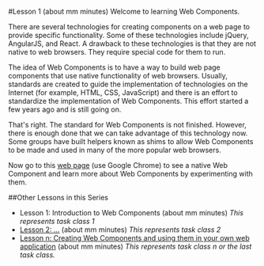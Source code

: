#Lesson 1 (about mm minutes)
Welcome to learning Web Components.

<!-- [Click here to watch a video](http://youtu.be "Video about Web Components") introducing Web Components. (Consider finding a brief video explaining the concepts around Web Components or consider making one.)
 -->
There are several technologies for creating components on a web page to provide specific functionality. Some of these technologies include jQuery, AngularJS, and React. A drawback to these technologies is that they are not native to web browsers. They require special code for them to run.

The idea of Web Components is to have a way to build web page components that use native functionality of web browsers. Usually, standards are created to guide the implementation of technologies on the Internet (for example, HTML, CSS, JavaScript) and there is an effort to standardize the implementation of Web Components. This effort started a few years ago and is still going on.

That's right. The standard for Web Components is not finished. However, there is enough done that we can take advantage of this technology now. Some groups have built helpers known as shims to allow Web Components to be made and used in many of the more popular web browsers.

Now go to this [web page](https://rawgit.com/live-and-learn/learn-web-components/master/lesson-1/video.html "Learning about the 'video' Web Component") (use Google Chrome) to see a native Web Component and learn more about Web Components by experimenting with them.

##Other Lessons in this Series
* Lesson 1: Introduction to Web Components (about mm minutes) *This represents task class 1*
* [Lesson 2: ...](https://github.com/live-and-learn/learn-web-components/tree/master/lesson-2 "Lesson 2 about ...") (about mm minutes) *This represents task class 2*
* [Lesson n: Creating Web Components and using them in your own web application](https://github.com/live-and-learn/learn-web-components/tree/master/lesson-n "Lesson n about creating Web Components.") (about mm minutes) *This represents task class n or the last task class.*